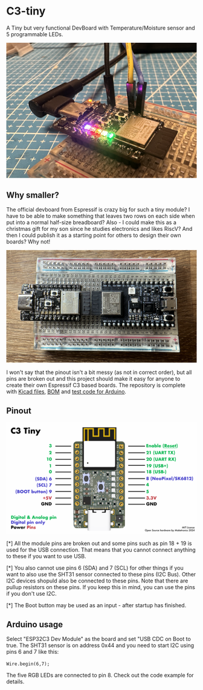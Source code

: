 # C3-tiny
A Tiny but very functional DevBoard with Temperature/Moisture sensor and 5 programmable LEDs.

![](img/test-running.png)

## Why smaller?

The official devboard from Espressif is crazy big for such a tiny module? I have to be able to make something that leaves two rows on each side when put into a normal half-size breadboard? Also - I could make this as a christmas gift for my son since he studies electronics and likes RiscV? And then I could publish it as a starting point for others to design their own boards? Why not!

![](img/size-comparison.png)

I won't say that the pinout isn't a bit messy (as not in correct order), but all pins are broken out and this project should make it easy for anyone to create their own Espressif C3 based boards. The repository is complete with [Kicad files](pcb/), [BOM](bom/) and [test code for Arduino](code/).

## Pinout

![](img/C3-tiny-pinout.png)

[*] All the module pins are broken out and some pins such as pin 18 + 19 is used for the USB connection. That means that you cannot connect anything to these if you want to use USB.

[*] You also cannot use pins 6 (SDA) and 7 (SCL) for other things if you want to also use the SHT31 sensor connected to these pins (I2C Bus). Other I2C devices shopuld also be connected to these pins. Note that there are pullup resistors on these pins. If you keep this in mind, you can use the pins if you don't use I2C.

[*] The Boot button may be used as an input - after startup has finished.

## Arduino usage

Select "ESP32C3 Dev Module" as the board and set "USB CDC on Boot to true. The SHT31 sensor is on address 0x44 and you need to start I2C using pins 6 and 7 like this:

`Wire.begin(6,7);`

The five RGB LEDs are connected to pin 8. Check out the code example for details.
